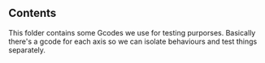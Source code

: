 ## Contents

This folder contains some Gcodes we use for testing purporses.
Basically there's a gcode for each axis so we can isolate behaviours and test things separately.
